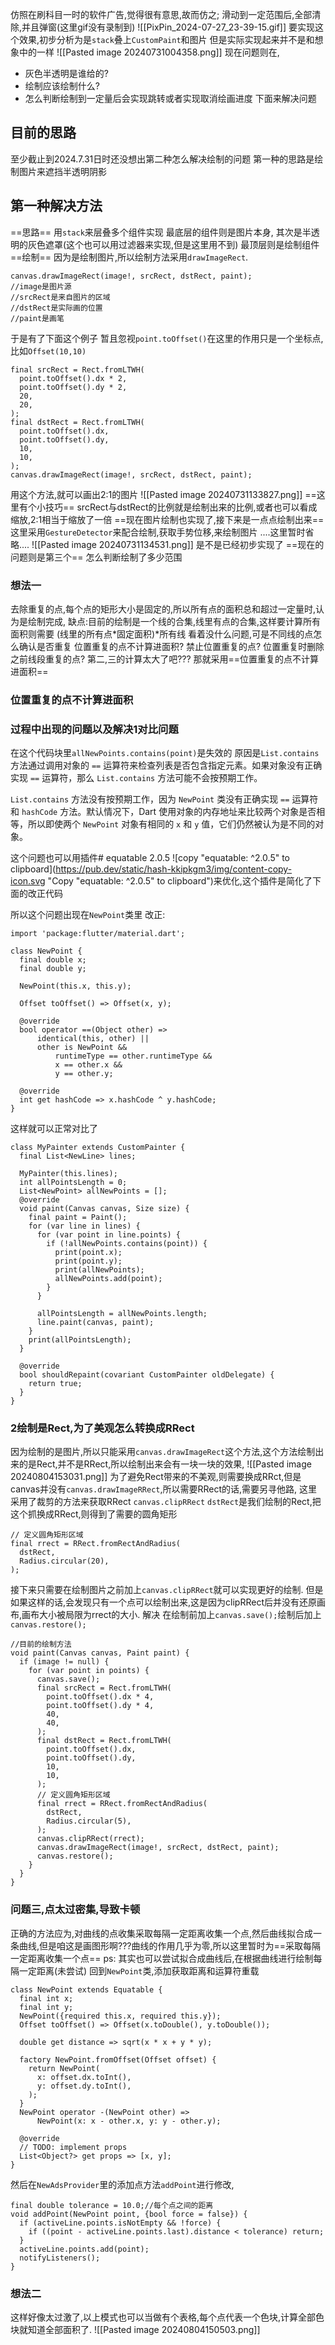 仿照在刷科目一时的软件广告,觉得很有意思,故而仿之;
滑动到一定范围后,全部清除,并且弹窗(这里gif没有录制到)
![[PixPin_2024-07-27_23-39-15.gif]]
要实现这个效果,初步分析为是`stack`叠上`CustomPaint`和图片
但是实际实现起来并不是和想象中的一样
![[Pasted image 20240731004358.png]]
现在问题则在,
- 灰色半透明是谁给的?
- 绘制应该绘制什么?
- 怎么判断绘制到一定量后会实现跳转或者实现取消绘画进度
下面来解决问题
## 目前的思路
至少截止到2024.7.31日时还没想出第二种怎么解决绘制的问题
第一种的思路是绘制图片来遮挡半透明阴影
## 第一种解决方法
==思路==
用`stack`来层叠多个组件实现
最底层的组件则是图片本身,
其次是半透明的灰色遮罩(这个也可以用过滤器来实现,但是这里用不到)
最顶层则是绘制组件
==绘制==
因为是绘制图片,所以绘制方法采用`drawImageRect`.
```
canvas.drawImageRect(image!, srcRect, dstRect, paint);
//image是图片源
//srcRect是来自图片的区域
//dstRect是实际画的位置
//paint是画笔
```
于是有了下面这个例子
暂且忽视`point.toOffset()`在这里的作用只是一个坐标点,比如`Offset(10,10)`
```
final srcRect = Rect.fromLTWH(  
  point.toOffset().dx * 2,  
  point.toOffset().dy * 2,  
  20,  
  20,  
);  
final dstRect = Rect.fromLTWH(  
  point.toOffset().dx,  
  point.toOffset().dy,  
  10,  
  10,  
);   
canvas.drawImageRect(image!, srcRect, dstRect, paint);
```
用这个方法,就可以画出2:1的图片
![[Pasted image 20240731133827.png]]
==这里有个小技巧==
srcRect与dstRect的比例就是绘制出来的比例,或者也可以看成缩放,2:1相当于缩放了一倍
==现在图片绘制也实现了,接下来是一点点绘制出来==
这里采用`GestureDetector`来配合绘制,获取手势位移,来绘制图片
....这里暂时省略....
![[Pasted image 20240731134531.png]]
是不是已经初步实现了
==现在的问题则是第三个==
怎么判断绘制了多少范围
### 想法一
去除重复的点,每个点的矩形大小是固定的,所以所有点的面积总和超过一定量时,认为是绘制完成,
缺点:目前的绘制是一个线的合集,线里有点的合集,这样要计算所有面积则需要
(线里的所有点*固定面积)*所有线
看着没什么问题,可是不同线的点怎么确认是否重复
位置重复的点不计算进面积?
禁止位置重复的点?
位置重复时删除之前线段重复的点?
第二,三的计算太大了吧???
那就采用==位置重复的点不计算进面积==
### 位置重复的点不计算进面积

### 过程中出现的问题以及解决1对比问题
在这个代码块里`allNewPoints.contains(point)`是失效的
原因是`List.contains` 方法通过调用对象的 `==` 运算符来检查列表是否包含指定元素。如果对象没有正确实现 `==` 运算符，那么 `List.contains` 方法可能不会按预期工作。

`List.contains` 方法没有按预期工作，因为 `NewPoint` 类没有正确实现 `==` 运算符和 `hashCode` 方法。默认情况下，Dart 使用对象的内存地址来比较两个对象是否相等，所以即使两个 `NewPoint` 对象有相同的 `x` 和 `y` 值，它们仍然被认为是不同的对象。

这个问题也可以用插件# equatable 2.0.5 ![copy "equatable: ^2.0.5" to clipboard](https://pub.dev/static/hash-kkipkgm3/img/content-copy-icon.svg "Copy "equatable: ^2.0.5" to clipboard")来优化,这个插件是简化了下面的改正代码

所以这个问题出现在`NewPoint`类里
改正:
```
import 'package:flutter/material.dart';

class NewPoint {
  final double x;
  final double y;

  NewPoint(this.x, this.y);

  Offset toOffset() => Offset(x, y);

  @override
  bool operator ==(Object other) =>
      identical(this, other) ||
      other is NewPoint &&
          runtimeType == other.runtimeType &&
          x == other.x &&
          y == other.y;

  @override
  int get hashCode => x.hashCode ^ y.hashCode;
}

```
这样就可以正常对比了
```
class MyPainter extends CustomPainter {  
  final List<NewLine> lines;  
  
  MyPainter(this.lines);  
  int allPointsLength = 0;  
  List<NewPoint> allNewPoints = [];  
  @override  
  void paint(Canvas canvas, Size size) {  
    final paint = Paint();  
    for (var line in lines) {  
      for (var point in line.points) {  
        if (!allNewPoints.contains(point)) {  
          print(point.x);  
          print(point.y);  
          print(allNewPoints);  
          allNewPoints.add(point);  
        }  
      }  
  
      allPointsLength = allNewPoints.length;  
      line.paint(canvas, paint);  
    }  
    print(allPointsLength);  
  }  
  
  @override  
  bool shouldRepaint(covariant CustomPainter oldDelegate) {  
    return true;  
  }  
}
```
### 2绘制是Rect,为了美观怎么转换成RRect
因为绘制的是图片,所以只能采用`canvas.drawImageRect`这个方法,这个方法绘制出来的是Rect,并不是RRect,所以绘制出来会有一块一块的效果,
![[Pasted image 20240804153031.png]]
为了避免Rect带来的不美观,则需要换成RRct,但是canvas并没有`canvas.drawImageRRect`,所以需要RRect的话,需要另寻他路,
这里采用了裁剪的方法来获取RRect
`canvas.clipRRect`
`dstRect`是我们绘制的Rect,把这个抓换成RRect,则得到了需要的圆角矩形
```
// 定义圆角矩形区域  
final rrect = RRect.fromRectAndRadius(  
  dstRect,  
  Radius.circular(20),  
);
```
接下来只需要在绘制图片之前加上`canvas.clipRRect`就可以实现更好的绘制.
但是如果这样的话,会发现只有一个点可以绘制出来,这是因为clipRRect后并没有还原画布,画布大小被局限为rrect的大小.
解决
在绘制前加上`canvas.save();`绘制后加上`canvas.restore();`
```
//目前的绘制方法
void paint(Canvas canvas, Paint paint) {  
  if (image != null) {  
    for (var point in points) {  
      canvas.save();  
      final srcRect = Rect.fromLTWH(  
        point.toOffset().dx * 4,  
        point.toOffset().dy * 4,  
        40,  
        40,  
      );  
      final dstRect = Rect.fromLTWH(  
        point.toOffset().dx,  
        point.toOffset().dy,  
        10,  
        10,  
      );  
      // 定义圆角矩形区域  
      final rrect = RRect.fromRectAndRadius(  
        dstRect,  
        Radius.circular(5),  
      );  
      canvas.clipRRect(rrect);  
      canvas.drawImageRect(image!, srcRect, dstRect, paint);  
      canvas.restore();  
    }  
  }  
}
```
### 问题三,点太过密集,导致卡顿
正确的方法应为,对曲线的点收集采取每隔一定距离收集一个点,然后曲线拟合成一条曲线,但是咱这是画图形啊???曲线的作用几乎为零,所以这里暂时为==采取每隔一定距离收集一个点==
ps: 其实也可以尝试拟合成曲线后,在根据曲线进行绘制每隔一定距离(未尝试)
回到`NewPoint`类,添加获取距离和运算符重载
```
class NewPoint extends Equatable {  
  final int x;  
  final int y;  
  NewPoint({required this.x, required this.y});  
  Offset toOffset() => Offset(x.toDouble(), y.toDouble());  
  
  double get distance => sqrt(x * x + y * y);  
  
  factory NewPoint.fromOffset(Offset offset) {  
    return NewPoint(  
      x: offset.dx.toInt(),  
      y: offset.dy.toInt(),  
    );  
  }  
  NewPoint operator -(NewPoint other) =>  
      NewPoint(x: x - other.x, y: y - other.y);  
  
  @override  
  // TODO: implement props  
  List<Object?> get props => [x, y];  
}
```
然后在`NewAdsProvider`里的添加点方法`addPoint`进行修改,
```
final double tolerance = 10.0;//每个点之间的距离
void addPoint(NewPoint point, {bool force = false}) {  
  if (activeLine.points.isNotEmpty && !force) {  
    if ((point - activeLine.points.last).distance < tolerance) return;  
  }  
  activeLine.points.add(point);  
  notifyListeners();  
}
```
### 想法二

这样好像太过激了,以上模式也可以当做有个表格,每个点代表一个色块,计算全部色块就知道全部面积了.
![[Pasted image 20240804150503.png]]